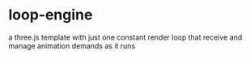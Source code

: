 # loop-engine
a three.js template with just one constant render loop that receive and manage animation demands as it runs
